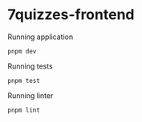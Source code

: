 # 7quizzes-frontend

Running application

```shell
pnpm dev
```

Running tests

```shell
pnpm test
```

Running linter

```shell
pnpm lint
```
